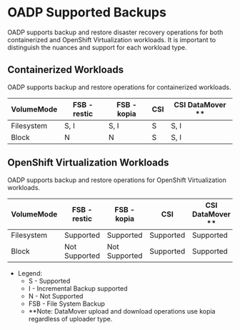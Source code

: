 # OADP Supported Backups

OADP supports backup and restore disaster recovery operations for both containerized and OpenShift Virtualization workloads. It is important to distinguish the nuances and support for each workload type.

## Containerized Workloads

OADP supports backup and restore operations for containerized workloads. 

| VolumeMode | FSB - restic | FSB - kopia | CSI | CSI DataMover ** |
|------------|--------------|-------------|-----|------------------|
| Filesystem | S, I         | S, I        | S   | S, I             |
| Block      | N            | N           | S   | S, I             |


## OpenShift Virtualization Workloads

OADP supports backup and restore operations for OpenShift Virtualization workloads.

| VolumeMode | FSB - restic | FSB - kopia | CSI | CSI DataMover ** |
|------------|--------------|-------------|-----|------------------|
| Filesystem | Supported    | Supported   | Supported | Supported  |
| Block      | Not Supported| Not Supported| Supported| Supported  |

* Legend:
  * S - Supported
  * I - Incremental Backup supported
  * N - Not Supported
  * FSB - File System Backup
  * **Note: DataMover upload and download operations use kopia regardless of uploader type.